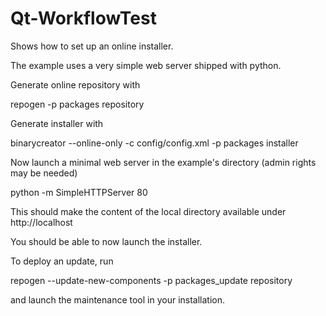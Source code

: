 # Qt-WorkflowTest

Shows how to set up an online installer.

The example uses a very simple web server shipped with python.

Generate online repository with

  repogen -p packages repository

Generate installer with

  binarycreator --online-only -c config/config.xml -p packages installer

Now launch a minimal web server in the example's directory (admin rights may be needed)

  python -m SimpleHTTPServer 80

This should make the content of the local directory available under
http://localhost

You should be able to now launch the installer.

To deploy an update, run

  repogen --update-new-components -p packages_update repository

and launch the maintenance tool in your installation.
